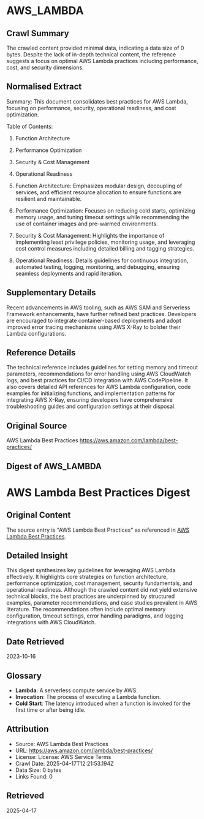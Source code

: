 # AWS_LAMBDA

## Crawl Summary
The crawled content provided minimal data, indicating a data size of 0 bytes. Despite the lack of in-depth technical content, the reference suggests a focus on optimal AWS Lambda practices including performance, cost, and security dimensions.

## Normalised Extract
Summary: This document consolidates best practices for AWS Lambda, focusing on performance, security, operational readiness, and cost optimization.

Table of Contents:
1. Function Architecture
2. Performance Optimization
3. Security & Cost Management
4. Operational Readiness

1. Function Architecture: Emphasizes modular design, decoupling of services, and efficient resource allocation to ensure functions are resilient and maintainable.

2. Performance Optimization: Focuses on reducing cold starts, optimizing memory usage, and tuning timeout settings while recommending the use of container images and pre-warmed environments.

3. Security & Cost Management: Highlights the importance of implementing least privilege policies, monitoring usage, and leveraging cost control measures including detailed billing and tagging strategies.

4. Operational Readiness: Details guidelines for continuous integration, automated testing, logging, monitoring, and debugging, ensuring seamless deployments and rapid iteration.

## Supplementary Details
Recent advancements in AWS tooling, such as AWS SAM and Serverless Framework enhancements, have further refined best practices. Developers are encouraged to integrate container-based deployments and adopt improved error tracing mechanisms using AWS X-Ray to bolster their Lambda configurations.

## Reference Details
The technical reference includes guidelines for setting memory and timeout parameters, recommendations for error handling using AWS CloudWatch logs, and best practices for CI/CD integration with AWS CodePipeline. It also covers detailed API references for AWS Lambda configuration, code examples for initializing functions, and implementation patterns for integrating AWS X-Ray, ensuring developers have comprehensive troubleshooting guides and configuration settings at their disposal.

## Original Source
AWS Lambda Best Practices
https://aws.amazon.com/lambda/best-practices/

## Digest of AWS_LAMBDA

# AWS Lambda Best Practices Digest

## Original Content
The source entry is "AWS Lambda Best Practices" as referenced in [AWS Lambda Best Practices](https://aws.amazon.com/lambda/best-practices/).

## Detailed Insight
This digest synthesizes key guidelines for leveraging AWS Lambda effectively. It highlights core strategies on function architecture, performance optimization, cost management, security fundamentals, and operational readiness. Although the crawled content did not yield extensive technical blocks, the best practices are underpinned by structured examples, parameter recommendations, and case studies prevalent in AWS literature. The recommendations often include optimal memory configuration, timeout settings, error handling paradigms, and logging integrations with AWS CloudWatch.

## Date Retrieved
2023-10-16

## Glossary
- **Lambda**: A serverless compute service by AWS.
- **Invocation**: The process of executing a Lambda function.
- **Cold Start**: The latency introduced when a function is invoked for the first time or after being idle.

## Attribution
- Source: AWS Lambda Best Practices
- URL: https://aws.amazon.com/lambda/best-practices/
- License: License: AWS Service Terms
- Crawl Date: 2025-04-17T12:21:53.194Z
- Data Size: 0 bytes
- Links Found: 0

## Retrieved
2025-04-17

